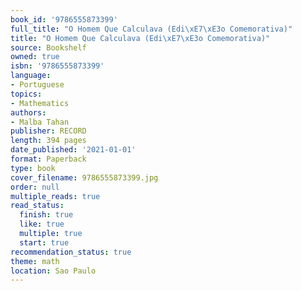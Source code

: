 ```yaml
---
book_id: '9786555873399'
full_title: "O Homem Que Calculava (Edi\xE7\xE3o Comemorativa)"
title: "O Homem Que Calculava (Edi\xE7\xE3o Comemorativa)"
source: Bookshelf
owned: true
isbn: '9786555873399'
language:
- Portuguese
topics:
- Mathematics
authors:
- Malba Tahan
publisher: RECORD
length: 394 pages
date_published: '2021-01-01'
format: Paperback
type: book
cover_filename: 9786555873399.jpg
order: null
multiple_reads: true
read_status:
  finish: true
  like: true
  multiple: true
  start: true
recommendation_status: true
theme: math
location: Sao Paulo
---
```


